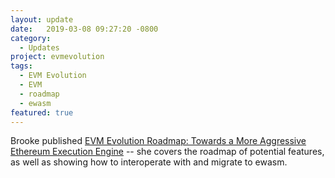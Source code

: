 ```yaml
---
layout: update
date:   2019-03-08 09:27:20 -0800
category:
  - Updates
project: evmevolution
tags:
  - EVM Evolution
  - EVM
  - roadmap
  - ewasm
featured: true
---
```

Brooke published [EVM Evolution Roadmap: Towards a More Aggressive Ethereum Execution Engine](https://medium.com/spadebuilders/evm-evolution-roadmap-f8b8e3a73882) -- she covers the roadmap of potential features, as well as showing how to interoperate with and migrate to ewasm.
